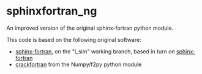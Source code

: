 # sphinxfortran_ng
An improved version of the original sphinx-fortran python module.

This code is based on the following original software:

- [sphinx-fortran](https://gitlab.com/l_sim/sphinx-fortran), on the "l_sim" working branch, based in turn on [sphinx-fortran](https://pypi.org/project/sphinx-fortran/)
- [crackfortran](https://github.com/numpy/numpy/tree/main/numpy/f2py) from the Numpy/f2py python module
